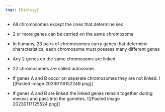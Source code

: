 ```yaml
---
tags: [biology]
---
```

- All chromosomes except the ones that determine sex
- 2 or more genes can be carried on the same chromosome
- In humans, 23 pairs of chromosomes carry genes that determine characteristics, each chromosome must possess many different genes
- Any 2 genes on the same chromosome are linked
- 22 chromosomes are called autosomes
- If genes A and B occur on seperate chromosomes they are not linked.
![[Pasted image 20230116152249.png]]

- If genes A and B are linked the linked genes remain together during meiosis and pass into the gametes.
![[Pasted image 20230117125524.png]]
